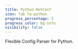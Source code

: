 ```yaml
---
title: Python HotConf
icon: fab fa-python
progress_percentage: 5
progress_color: bg-info
visibility: false
---
```

Flexible Config Parser for Python.